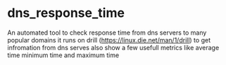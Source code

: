 # dns_response_time
An automated tool to check response time from dns servers to many popular domains 
it runs on drill (https://linux.die.net/man/1/drill) to get infromation from dns serves 
also show a few usefull metrics like average time minimum time and maximum time 
